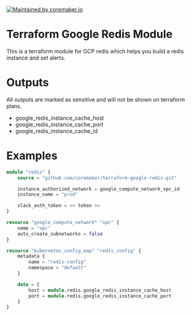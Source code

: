 [![Maintained by coremaker.io](https://img.shields.io/badge/maintained%20by-coremaker.io-green)](https://coremaker.io/)

# Terraform Google Redis Module

This is a terraform module for GCP redis which helps you build a redis instance and set alerts.

# Outputs
All outputs are marked as sensitive and will not be shown on terraform plans.

* google_redis_instance_cache_host
* google_redis_instance_cache_port
* google_redis_instance_cache_id

# Examples

```terraform
module "redis" {
    source = "github.com/coremaker/terraform-google-redis.git"

    instance_authorized_network = google_compute_network_vpc_id
    instance_name = "prod"

    slack_auth_token = << token >>
}

resource "google_compute_network" "vpc" {
    name = "vpc"
    auto_create_subnetworks = false
}

resource "kubernetes_config_map" "redis_config" {
    metadata {
        name = "redis-config"
        namespace = "default"
    }

    data = {
        host = module.redis.google_redis_instance_cache_host
        port = module.redis.google_redis_instance_cache_port
    }
}
```